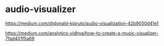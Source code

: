 # audio-visualizer

https://medium.com/@donald-kipruto/audio-visualization-42b9050d41e1


https://medium.com/analytics-vidhya/how-to-create-a-music-visualizer-7fad401f5a69
